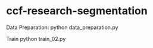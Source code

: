 # ccf-research-segmentation

Data Preparation: 
python data_preparation.py

Train
python train_02.py
